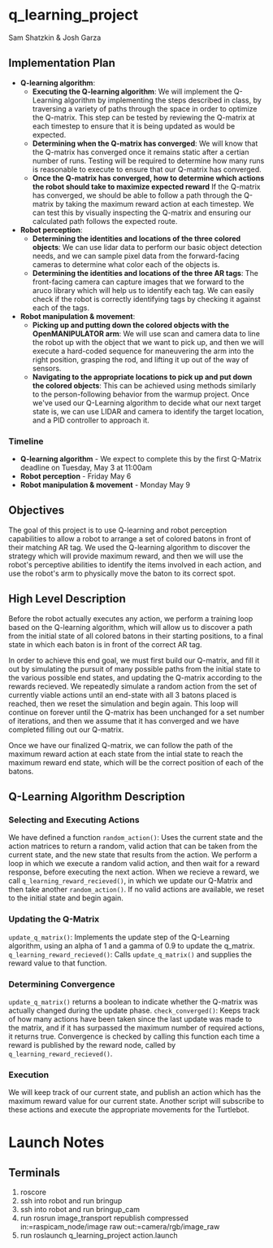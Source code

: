 # q_learning_project

Sam Shatzkin & Josh Garza

## Implementation Plan

- __Q-learning algorithm__:
  - __Executing the Q-learning algorithm__: We will implement the Q-Learning algorithm by implementing the steps described in class, by traversing a variety of paths through the space in order to optimize the Q-matrix. This step can be tested by reviewing the Q-matrix at each timestep to ensure that it is being updated as would be expected.
  - __Determining when the Q-matrix has converged__: We will know that the Q-matrix has converged once it remains static after a certian number of runs. Testing will be required to determine how many runs is reasonable to execute to ensure that our Q-matrix has converged.
  - __Once the Q-matrix has converged, how to determine which actions the robot should take to maximize expected reward__
  If the Q-matrix has converged, we should be able to follow a path through the Q-matrix by taking the maximum reward action at each timestep. We can test this by visually inspecting the Q-matrix and ensuring our calculated path follows the expected route.
- __Robot perception__:
  - __Determining the identities and locations of the three colored objects__: We can use lidar data to perform our basic object detection needs, and we can sample pixel data from the forward-facing cameras to determine what color each of the objects is.
  - __Determining the identities and locations of the three AR tags__: The front-facing camera can capture images that we forward to the aruco library which will help us to identify each tag. We can easily check if the robot is correctly identifying tags by checking it against each of the tags.
- __Robot manipulation & movement__:
  - __Picking up and putting down the colored objects with the OpenMANIPULATOR arm__: We will use scan and camera data to line the robot up with the object that we want to pick up, and then we will execute a hard-coded sequence for maneuvering the arm into the right position, grasping the rod, and lifting it up out of the way of sensors.
  - __Navigating to the appropriate locations to pick up and put down the colored objects__: This can be achieved using methods similarly to the person-following behavior from the warmup project. Once we've used our Q-Learning algorithm to decide what our next target state is, we can use LIDAR and camera to identify the target location, and a PID controller to approach it.

### Timeline

- __Q-learning algorithm__ - We expect to complete this by the first Q-Matrix deadline on Tuesday, May 3 at 11:00am
- __Robot perception__ - Friday May 6
- __Robot manipulation & movement__ - Monday May 9

## Objectives

The goal of this project is to use Q-learning and robot perception capabilities to allow a robot to arrange a set of colored batons in front of their matching AR tag. We used the Q-learning algorithm to discover the strategy which will provide maximum reward, and then we will use the robot's perceptive abilities to identify the items involved in each action, and use the robot's arm to physically move the baton to its correct spot.

## High Level Description

Before the robot actually executes any action, we perform a training loop based on the Q-learning algorithm, which will allow us to discover a path from the initial state of all colored batons in their starting positions, to a final state in which each baton is in front of the correct AR tag.

In order to achieve this end goal, we must first build our Q-matrix, and fill it out by simulating the pursuit of many possible paths from the initial state to the various possible end states, and updating the Q-matrix according to the rewards recieved. We repeatedly simulate a random action from the set of currently viable actions until an end-state with all 3 batons placed is reached, then we reset the simulation and begin again. This loop will continue on forever until the Q-matrix has been unchanged for a set number of iterations, and then we assume that it has converged and we have completed filling out our Q-matrix.

Once we have our finalized Q-matrix, we can follow the path of the maximum reward action at each state from the intial state to reach the maximum reward end state, which will be the correct position of each of the batons.

## Q-Learning Algorithm Description

### Selecting and Executing Actions

We have defined a function ``random_action()``: Uses the current state and the action matrices to return a random, valid action that can be taken from the current state, and the new state that results from the action. We perform a loop in which we execute a random valid action, and then wait for a reward response, before executing the next action. When we recieve a reward, we call ``q_learning_reward_recieved()``, in which we update our Q-Matrix and then take another ``random_action()``. If no valid actions are available, we reset to the initial state and begin again.

### Updating the Q-Matrix

``update_q_matrix()``: Implements the update step of the Q-Learning algorithm, using an alpha of 1 and a gamma of 0.9 to update the q_matrix.
``q_learning_reward_recieved()``: Calls ``update_q_matrix()`` and supplies the reward value to that function.

### Determining Convergence

``update_q_matrix()`` returns a boolean to indicate whether the Q-matrix was actually changed during the update phase. ``check_converged()``: Keeps track of how many actions have been taken since the last update was made to the matrix, and if it has surpassed the maximum number of required actions, it returns true. Convergence is checked by calling this function each time a reward is published by the reward node, called by ``q_learning_reward_recieved()``.

### Execution

We will keep track of our current state, and publish an action which has the maximum reward value for our current state. Another script will subscribe to these actions and execute the appropriate movements for the Turtlebot.

# Launch Notes

## Terminals

1. roscore
2. ssh into robot and run bringup
3. ssh into robot and run bringup_cam
4. run rosrun image_transport republish compressed in:=raspicam_node/image raw out:=camera/rgb/image_raw
5. run  roslaunch q_learning_project action.launch